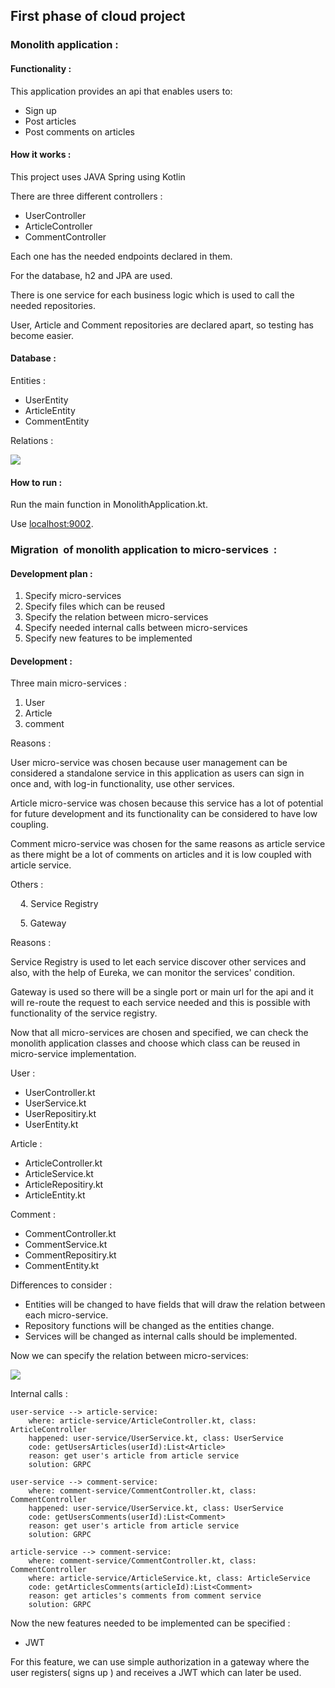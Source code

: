 ## First phase of cloud project

### Monolith application :

#### Functionality :

This application provides an api that enables users to:

*   Sign up
*   Post articles
*   Post comments on articles

#### How it works :

This project uses JAVA Spring using Kotlin 

There are three different controllers :

*   UserController
*   ArticleController
*   CommentController

Each one has the needed endpoints declared in them.

For the database, h2 and JPA are used.

There is one service for each business logic which is used to call the needed repositories.

User, Article and Comment repositories are declared apart, so testing has become easier.

#### Database :

Entities :

*   UserEntity
*   ArticleEntity
*   CommentEntity

Relations :

![](https://33333.cdn.cke-cs.com/kSW7V9NHUXugvhoQeFaf/images/5f67911c5fe589a4294487ae05674a0a1765b56f14c8c129.png)

#### How to run :

Run the main function in MonolithApplication.kt.

Use [localhost:9002](localhost:9002).

### Migration  of monolith application to micro-services  :

#### Development plan :

1.  Specify micro-services
2.  Specify files which can be reused
3.  Specify the relation between micro-services
4.  Specify needed internal calls between micro-services
5.  Specify new features to be implemented

#### Development :

Three main micro-services :

1.  User 
2.  Article 
3.  comment

Reasons :

User micro-service was chosen because user management can be considered a standalone service in this application as users can sign in once and, with log-in functionality, use other services.

Article micro-service was chosen because this service has a lot of potential for future development and its functionality can be considered to have low coupling.

Comment micro-service was chosen for the same reasons as article service as there might be a lot of comments on articles and it is low coupled with article service.

Others :

    4. Service Registry

    5. Gateway

Reasons :

Service Registry is used to let each service discover other services and also, with the help of Eureka, we can monitor the services' condition.

Gateway is used so there will be a single port or main url for the api and it will re-route the request to each service needed and this is possible with functionality of the service registry.

Now that all micro-services are chosen and specified, we can check the monolith application classes and choose which class can be reused in micro-service implementation.

User :

*   UserController.kt
*   UserService.kt
*   UserRepositiry.kt
*   UserEntity.kt

Article :

*   ArticleController.kt
*   ArticleService.kt
*   ArticleRepositiry.kt
*   ArticleEntity.kt

Comment :

*   CommentController.kt
*   CommentService.kt
*   CommentRepositiry.kt
*   CommentEntity.kt

Differences to consider :

*   Entities will be changed to have fields that will draw the relation between each micro-service.
*   Repository functions will be changed as the entities change.
*   Services will be changed as internal calls should be implemented.

Now we can specify the relation between micro-services:

![](https://33333.cdn.cke-cs.com/kSW7V9NHUXugvhoQeFaf/images/7978ecb566883b690553aae9294f248d31eec671c0b3d25c.jpg)

Internal calls :

```plaintext
user-service --> article-service:
    where: article-service/ArticleController.kt, class: ArticleController
    happened: user-service/UserService.kt, class: UserService
    code: getUsersArticles(userId):List<Article> 
    reason: get user's article from article service
    solution: GRPC 

user-service --> comment-service:
    where: comment-service/CommentController.kt, class: CommentController
	happened: user-service/UserService.kt, class: UserService
    code: getUsersComments(userId):List<Comment> 
    reason: get user's article from article service
    solution: GRPC 

article-service --> comment-service:
    where: comment-service/CommentController.kt, class: CommentController
    where: article-service/ArticleService.kt, class: ArticleService
    code: getArticlesComments(articleId):List<Comment>
    reason: get articles's comments from comment service
    solution: GRPC
```

Now the new features needed to be implemented can be specified :

*   JWT

For this feature, we can use simple authorization in a gateway where the user registers( signs up ) and receives a JWT which can later be used.

